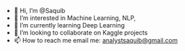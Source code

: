 - 👋 Hi, I’m @Saquib
- 👀 I’m interested in Machine Learning, NLP, 
- 🌱 I’m currently learning Deep Learning
- 💞️ I’m looking to collaborate on Kaggle projects
- 📫 How to reach me email me: analystsaquib@gmail.com

<!---
Saquio/Saquio is a ✨ special ✨ repository because its `README.md` (this file) appears on your GitHub profile.
You can click the Preview link to take a look at your changes.
--->
